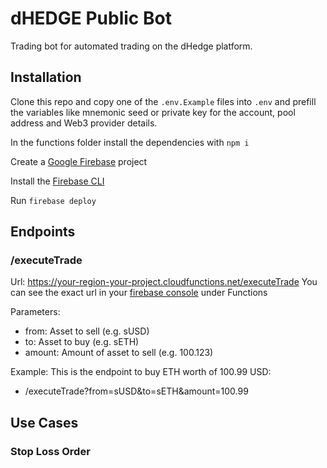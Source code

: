 # dHEDGE Public Bot

Trading bot for automated trading on the dHedge platform.

## Installation

Clone this repo and copy one of the `.env.Example` files into `.env` and prefill the variables like mnemonic seed or private key for the account, pool address and Web3 provider details.

In the functions folder install the dependencies with `npm i`

Create a [Google Firebase](https://firebase.google.com) project

Install the [Firebase CLI](https://firebase.google.com/docs/cli)

Run `firebase deploy`

## Endpoints

### /executeTrade

Url: https://your-region-your-project.cloudfunctions.net/executeTrade
You can see the exact url in your [firebase console](https://console.firebase.google.com/) under Functions

Parameters:

- from: Asset to sell (e.g. sUSD)
- to: Asset to buy (e.g. sETH)
- amount: Amount of asset to sell (e.g. 100.123)

Example:
This is the endpoint to buy ETH worth of 100.99 USD:

- /executeTrade?from=sUSD&to=sETH&amount=100.99

## Use Cases

### Stop Loss Order
